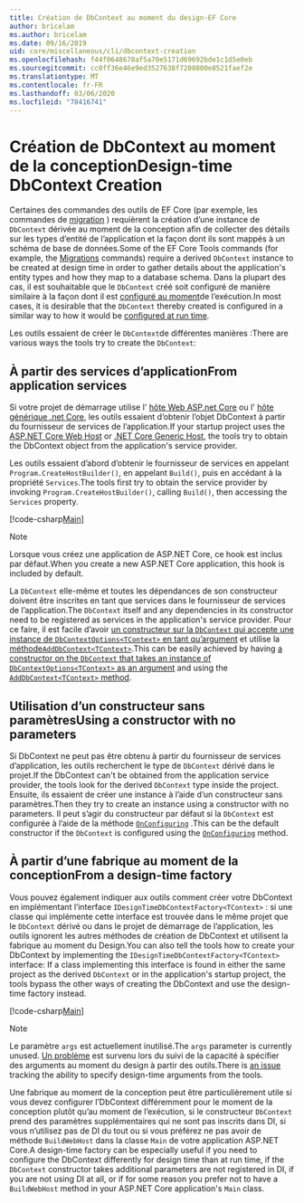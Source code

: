 ```yaml
---
title: Création de DbContext au moment du design-EF Core
author: bricelam
ms.author: bricelam
ms.date: 09/16/2019
uid: core/miscellaneous/cli/dbcontext-creation
ms.openlocfilehash: f44f0648678af5a70e5171d69692bde1c1d5e0eb
ms.sourcegitcommit: cc0ff36e46e9ed3527638f7208000e8521faef2e
ms.translationtype: MT
ms.contentlocale: fr-FR
ms.lasthandoff: 03/06/2020
ms.locfileid: "78416741"
---
```

# <a name="design-time-dbcontext-creation"></a><span data-ttu-id="d18d5-102">Création de DbContext au moment de la conception</span><span class="sxs-lookup"><span data-stu-id="d18d5-102">Design-time DbContext Creation</span></span>

<span data-ttu-id="d18d5-103">Certaines des commandes des outils de EF Core (par exemple, les commandes de [migration][1] ) requièrent la création d’une instance de `DbContext` dérivée au moment de la conception afin de collecter des détails sur les types d’entité de l’application et la façon dont ils sont mappés à un schéma de base de données.</span><span class="sxs-lookup"><span data-stu-id="d18d5-103">Some of the EF Core Tools commands (for example, the [Migrations][1] commands) require a derived `DbContext` instance to be created at design time in order to gather details about the application's entity types and how they map to a database schema.</span></span> <span data-ttu-id="d18d5-104">Dans la plupart des cas, il est souhaitable que le `DbContext` créé soit configuré de manière similaire à la façon dont il est [configuré au moment][2]de l’exécution.</span><span class="sxs-lookup"><span data-stu-id="d18d5-104">In most cases, it is desirable that the `DbContext` thereby created is configured in a similar way to how it would be [configured at run time][2].</span></span>

<span data-ttu-id="d18d5-105">Les outils essaient de créer le `DbContext`de différentes manières :</span><span class="sxs-lookup"><span data-stu-id="d18d5-105">There are various ways the tools try to create the `DbContext`:</span></span>

## <a name="from-application-services"></a><span data-ttu-id="d18d5-106">À partir des services d’application</span><span class="sxs-lookup"><span data-stu-id="d18d5-106">From application services</span></span>

<span data-ttu-id="d18d5-107">Si votre projet de démarrage utilise l' [hôte Web ASP.net Core][3] ou l' [hôte générique .net Core][4], les outils essaient d’obtenir l’objet DbContext à partir du fournisseur de services de l’application.</span><span class="sxs-lookup"><span data-stu-id="d18d5-107">If your startup project uses the [ASP.NET Core Web Host][3] or [.NET Core Generic Host][4], the tools try to obtain the DbContext object from the application's service provider.</span></span>

<span data-ttu-id="d18d5-108">Les outils essaient d’abord d’obtenir le fournisseur de services en appelant `Program.CreateHostBuilder()`, en appelant `Build()`, puis en accédant à la propriété `Services`.</span><span class="sxs-lookup"><span data-stu-id="d18d5-108">The tools first try to obtain the service provider by invoking `Program.CreateHostBuilder()`, calling `Build()`, then accessing the `Services` property.</span></span>

[!code-csharp[Main](../../../../samples/core/Miscellaneous/CommandLine/ApplicationService.cs)]

> [!NOTE]
> <span data-ttu-id="d18d5-109">Lorsque vous créez une application de ASP.NET Core, ce hook est inclus par défaut.</span><span class="sxs-lookup"><span data-stu-id="d18d5-109">When you create a new ASP.NET Core application, this hook is included by default.</span></span>

<span data-ttu-id="d18d5-110">La `DbContext` elle-même et toutes les dépendances de son constructeur doivent être inscrites en tant que services dans le fournisseur de services de l’application.</span><span class="sxs-lookup"><span data-stu-id="d18d5-110">The `DbContext` itself and any dependencies in its constructor need to be registered as services in the application's service provider.</span></span> <span data-ttu-id="d18d5-111">Pour ce faire, il est facile d’avoir [un constructeur sur la `DbContext` qui accepte une instance de `DbContextOptions<TContext>` en tant qu’argument][5] et utilise la [méthode`AddDbContext<TContext>`][6].</span><span class="sxs-lookup"><span data-stu-id="d18d5-111">This can be easily achieved by having [a constructor on the `DbContext` that takes an instance of `DbContextOptions<TContext>` as an argument][5] and using the [`AddDbContext<TContext>` method][6].</span></span>

## <a name="using-a-constructor-with-no-parameters"></a><span data-ttu-id="d18d5-112">Utilisation d’un constructeur sans paramètres</span><span class="sxs-lookup"><span data-stu-id="d18d5-112">Using a constructor with no parameters</span></span>

<span data-ttu-id="d18d5-113">Si DbContext ne peut pas être obtenu à partir du fournisseur de services d’application, les outils recherchent le type de `DbContext` dérivé dans le projet.</span><span class="sxs-lookup"><span data-stu-id="d18d5-113">If the DbContext can't be obtained from the application service provider, the tools look for the derived `DbContext` type inside the project.</span></span> <span data-ttu-id="d18d5-114">Ensuite, ils essaient de créer une instance à l’aide d’un constructeur sans paramètres.</span><span class="sxs-lookup"><span data-stu-id="d18d5-114">Then they try to create an instance using a constructor with no parameters.</span></span> <span data-ttu-id="d18d5-115">Il peut s’agir du constructeur par défaut si la `DbContext` est configurée à l’aide de la méthode [`OnConfiguring`][7] .</span><span class="sxs-lookup"><span data-stu-id="d18d5-115">This can be the default constructor if the `DbContext` is configured using the [`OnConfiguring`][7] method.</span></span>

## <a name="from-a-design-time-factory"></a><span data-ttu-id="d18d5-116">À partir d’une fabrique au moment de la conception</span><span class="sxs-lookup"><span data-stu-id="d18d5-116">From a design-time factory</span></span>

<span data-ttu-id="d18d5-117">Vous pouvez également indiquer aux outils comment créer votre DbContext en implémentant l’interface `IDesignTimeDbContextFactory<TContext>` : si une classe qui implémente cette interface est trouvée dans le même projet que le `DbContext` dérivé ou dans le projet de démarrage de l’application, les outils ignorent les autres méthodes de création de DbContext et utilisent la fabrique au moment du Design.</span><span class="sxs-lookup"><span data-stu-id="d18d5-117">You can also tell the tools how to create your DbContext by implementing the `IDesignTimeDbContextFactory<TContext>` interface: If a class implementing this interface is found in either the same project as the derived `DbContext` or in the application's startup project, the tools bypass the other ways of creating the DbContext and use the design-time factory instead.</span></span>

[!code-csharp[Main](../../../../samples/core/Miscellaneous/CommandLine/BloggingContextFactory.cs)]

> [!NOTE]
> <span data-ttu-id="d18d5-118">Le paramètre `args` est actuellement inutilisé.</span><span class="sxs-lookup"><span data-stu-id="d18d5-118">The `args` parameter is currently unused.</span></span> <span data-ttu-id="d18d5-119">[Un problème][8] est survenu lors du suivi de la capacité à spécifier des arguments au moment du design à partir des outils.</span><span class="sxs-lookup"><span data-stu-id="d18d5-119">There is [an issue][8] tracking the ability to specify design-time arguments from the tools.</span></span>

<span data-ttu-id="d18d5-120">Une fabrique au moment de la conception peut être particulièrement utile si vous devez configurer l’DbContext différemment pour le moment de la conception plutôt qu’au moment de l’exécution, si le constructeur `DbContext` prend des paramètres supplémentaires qui ne sont pas inscrits dans DI, si vous n’utilisez pas de DI du tout ou si vous préférez ne pas avoir de méthode `BuildWebHost` dans la classe `Main` de votre application ASP.NET Core.</span><span class="sxs-lookup"><span data-stu-id="d18d5-120">A design-time factory can be especially useful if you need to configure the DbContext differently for design time than at run time, if the `DbContext` constructor takes additional parameters are not registered in DI, if you are not using DI at all, or if for some reason you prefer not to have a `BuildWebHost` method in your ASP.NET Core application's `Main` class.</span></span>

  [1]: xref:core/managing-schemas/migrations/index
  [2]: xref:core/miscellaneous/configuring-dbcontext
  [3]: /aspnet/core/fundamentals/host/web-host
  [4]: /aspnet/core/fundamentals/host/generic-host
  [5]: xref:core/miscellaneous/configuring-dbcontext#constructor-argument
  [6]: xref:core/miscellaneous/configuring-dbcontext#using-dbcontext-with-dependency-injection
  [7]: xref:core/miscellaneous/configuring-dbcontext#onconfiguring
  [8]: https://github.com/aspnet/EntityFrameworkCore/issues/8332
